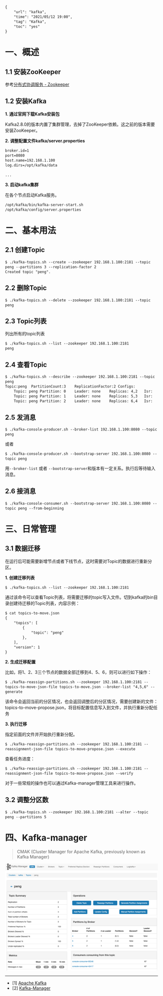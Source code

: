 ```
{
    "url": "kafka",
    "time": "2021/05/12 19:00",
    "tag": "Kafka",
    "toc": "yes"
}
```

# 一、概述

## 1.1 安装ZooKeeper

参考[分布式协调服务 - Zookeeper](/zookeeper.html)

## 1.2 安装Kafka

**1. 通过官网下载Kafka安装包**

Kafka2.8.0的版本内置了集群管理，去掉了ZooKeeper依赖。这之前的版本需要安装ZooKeeper。

**2. 调整配置文件kafka/server.properties**

```
broker.id=1
port=8080
host.name=192.168.1.100
log.dirs=/opt/kafka/data

...
```

**3. 启动kafka集群**

在各个节点启动Kafka服务。

```
/opt/kafka/bin/kafka-server-start.sh /opt/kafka/config/server.properties
```

# 二、基本用法

## 2.1 创建Topic

```
$ ./kafka-topics.sh --create --zookeeper 192.168.1.100:2181 --topic peng --partitions 3 --replication-factor 2
Created topic "peng".
```

## 2.2 删除Topic

```
$ ./kafka-topics.sh --delete --zookeeper 192.168.1.100:2181 --topic peng
```

## 2.3 Topic列表

列出所有的topic列表

```
$ ./kafka-topics.sh --list --zookeeper 192.168.1.100:2181
peng
```

## 2.4 查看Topic

```
$ ./kafka-topics.sh --describe --zookeeper 192.168.1.100:2181 --topic peng 
Topic:peng	PartitionCount:3	ReplicationFactor:2	Configs:
	Topic: peng	Partition: 0	Leader: none	Replicas: 4,2	Isr:
	Topic: peng	Partition: 1	Leader: none	Replicas: 5,3	Isr:
	Topic: peng	Partition: 2	Leader: none	Replicas: 6,4	Isr:
```

## 2.5 发消息

```
$ ./kafka-console-producer.sh --broker-list 192.168.1.100:8080 --topic peng
```

或者

```
$ ./kafka-console-producer.sh --bootstrap-server 192.168.1.100:8080 --topic peng
```

用`--broker-list` 或者 `--bootstrap-server`和版本有一定关系。执行后等待输入消息。

## 2.6 接消息

```
$ ./kafka-console-consumer.sh --bootstrap-server 192.168.1.100:8080 --topic peng --from-beginning 
```

# 三、日常管理

## 3.1 数据迁移

在运行后可能需要新增节点或者下线节点，这时需要对Topic的数据进行重新分区。

**1. 创建迁移列表**

```
$ ./kafka-topics.sh --list --zookeeper 192.168.1.100:2181
```

通过该命令可以查看Topic列表，将需要迁移的topic写入文件。切到kafka的bin目录创建待迁移的Topic列表，内容示例：

```
$ cat topics-to-move.json
{
    "topics": [
        {
            "topic": "peng"
        },
    ],
    "version": 1
}
```

**2. 生成迁移配置**

比如，将1、2、3三个节点的数据全部迁移到4、5、6，则可以进行如下操作：

```
$ ./kafka-reassign-partitions.sh --zookeeper 192.168.1.100:2181 --topics-to-move-json-file topics-to-move.json --broker-list "4,5,6" --generate
```

该命令会返回当前的分区情况，也会返回调整后的分区情况，需要创建新的文件：topics-to-move-propose.json，将目标配置信息写入到文件，并执行重新分配任务

**3. 执行迁移**

指定前面的文件并开始执行重新分配。

```
$ ./kafka-reassign-partitions.sh --zookeeper 192.168.1.100:2181 --reassignment-json-file topics-to-move-propose.json --execute
```

查看任务进度：

```
$ ./kafka-reassign-partitions.sh --zookeeper 192.168.1.100:2181 --reassignment-json-file topics-to-move-propose.json --verify
```

对于一些常规的操作也可以通过Kafka-manager管理工具来进行操作。

## 3.2 调整分区数

```
$ ./kafka-topics.sh --zookeeper 192.168.1.100:2181 --alter --topic peng --partitions 5
```

# 四、Kafka-manager

> CMAK (Cluster Manager for Apache Kafka, previously known as Kafka Manager)

![](../../static/uploads/kafka-manager.png)



---

- [1] [Apache Kafka](http://kafka.apache.org/)
- [2] [Kafka-Manager](https://github.com/yahoo/CMAK/)



